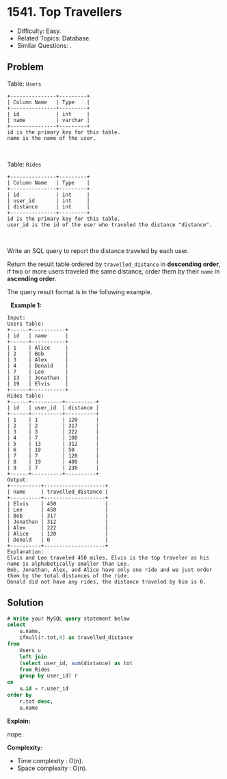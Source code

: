 # 1541. Top Travellers

- Difficulty: Easy.
- Related Topics: Database.
- Similar Questions: .

## Problem

Table: ```Users```

```
+---------------+---------+
| Column Name   | Type    |
+---------------+---------+
| id            | int     |
| name          | varchar |
+---------------+---------+
id is the primary key for this table.
name is the name of the user.
```

 

Table: ```Rides```

```
+---------------+---------+
| Column Name   | Type    |
+---------------+---------+
| id            | int     |
| user_id       | int     |
| distance      | int     |
+---------------+---------+
id is the primary key for this table.
user_id is the id of the user who traveled the distance "distance".
```

 

Write an SQL query to report the distance traveled by each user.

Return the result table ordered by ```travelled_distance``` in **descending order**, if two or more users traveled the same distance, order them by their ```name``` in **ascending order**.

The query result format is in the following example.

 
**Example 1:**

```
Input: 
Users table:
+------+-----------+
| id   | name      |
+------+-----------+
| 1    | Alice     |
| 2    | Bob       |
| 3    | Alex      |
| 4    | Donald    |
| 7    | Lee       |
| 13   | Jonathan  |
| 19   | Elvis     |
+------+-----------+
Rides table:
+------+----------+----------+
| id   | user_id  | distance |
+------+----------+----------+
| 1    | 1        | 120      |
| 2    | 2        | 317      |
| 3    | 3        | 222      |
| 4    | 7        | 100      |
| 5    | 13       | 312      |
| 6    | 19       | 50       |
| 7    | 7        | 120      |
| 8    | 19       | 400      |
| 9    | 7        | 230      |
+------+----------+----------+
Output: 
+----------+--------------------+
| name     | travelled_distance |
+----------+--------------------+
| Elvis    | 450                |
| Lee      | 450                |
| Bob      | 317                |
| Jonathan | 312                |
| Alex     | 222                |
| Alice    | 120                |
| Donald   | 0                  |
+----------+--------------------+
Explanation: 
Elvis and Lee traveled 450 miles, Elvis is the top traveler as his name is alphabetically smaller than Lee.
Bob, Jonathan, Alex, and Alice have only one ride and we just order them by the total distances of the ride.
Donald did not have any rides, the distance traveled by him is 0.
```


## Solution

```sql
# Write your MySQL query statement below
select
    u.name,
    ifnull(r.tot,0) as travelled_distance
from
    Users u
    left join
    (select user_id, sum(distance) as tot
    from Rides
    group by user_id) r
on 
    u.id = r.user_id
order by
    r.tot desc,
    u.name
```

**Explain:**

nope.

**Complexity:**

* Time complexity : O(n).
* Space complexity : O(n).
